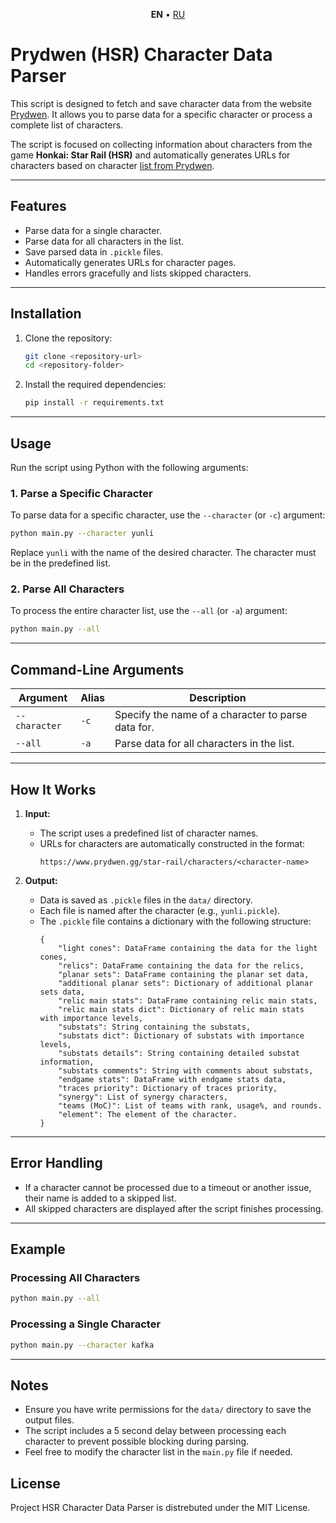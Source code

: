 <p align='center'>
    <b>EN</b> • <a href='README_RU.md'>RU</a>
</p>

# Prydwen (HSR) Character Data Parser

This script is designed to fetch and save character data from the website [Prydwen](https://www.prydwen.gg). It allows you to parse data for a specific character or process a complete list of characters. 

The script is focused on collecting information about characters from the game **Honkai: Star Rail (HSR)** and automatically generates URLs for characters based on character [list from Prydwen](https://www.prydwen.gg/star-rail/characters).

---

## Features
- Parse data for a single character.
- Parse data for all characters in the list.
- Save parsed data in `.pickle` files.
- Automatically generates URLs for character pages.
- Handles errors gracefully and lists skipped characters.

---

## Installation

1. Clone the repository:
   ```bash
   git clone <repository-url>
   cd <repository-folder>
   ```

2. Install the required dependencies:
   ```bash
   pip install -r requirements.txt
   ```

---

## Usage

Run the script using Python with the following arguments:

### 1. Parse a Specific Character
To parse data for a specific character, use the `--character` (or `-c`) argument:
```bash
python main.py --character yunli
```

Replace `yunli` with the name of the desired character. The character must be in the predefined list.

### 2. Parse All Characters
To process the entire character list, use the `--all` (or `-a`) argument:
```bash
python main.py --all
```

---

## Command-Line Arguments
| Argument          | Alias | Description                                              |
|-------------------|-------|----------------------------------------------------------|
| `--character`     | `-c`  | Specify the name of a character to parse data for.       |
| `--all`           | `-a`  | Parse data for all characters in the list.              |

---

## How It Works

1. **Input:**
   - The script uses a predefined list of character names.
   - URLs for characters are automatically constructed in the format:
     ```
     https://www.prydwen.gg/star-rail/characters/<character-name>
     ```

2. **Output:**
   - Data is saved as `.pickle` files in the `data/` directory.
   - Each file is named after the character (e.g., `yunli.pickle`).
   - The `.pickle` file contains a dictionary with the following structure:
     ```
     {
         "light cones": DataFrame containing the data for the light cones,
         "relics": DataFrame containing the data for the relics,
         "planar sets": DataFrame containing the planar set data,
         "additional planar sets": Dictionary of additional planar sets data,
         "relic main stats": DataFrame containing relic main stats,
         "relic main stats dict": Dictionary of relic main stats with importance levels,
         "substats": String containing the substats,
         "substats dict": Dictionary of substats with importance levels,
         "substats details": String containing detailed substat information,
         "substats comments": String with comments about substats,
         "endgame stats": DataFrame with endgame stats data,
         "traces priority": Dictionary of traces priority,
         "synergy": List of synergy characters,
         "teams (MoC)": List of teams with rank, usage%, and rounds.
         "element": The element of the character.
     }
     ```

---

## Error Handling
- If a character cannot be processed due to a timeout or another issue, their name is added to a skipped list.
- All skipped characters are displayed after the script finishes processing.

---

## Example

### Processing All Characters
```bash
python main.py --all
```

### Processing a Single Character
```bash
python main.py --character kafka
```

---

## Notes
- Ensure you have write permissions for the `data/` directory to save the output files.
- The script includes a 5 second delay between processing each character to prevent possible blocking during parsing.
- Feel free to modify the character list in the `main.py` file if needed.


## License

Project HSR Character Data Parser is distrebuted under the MIT License.
